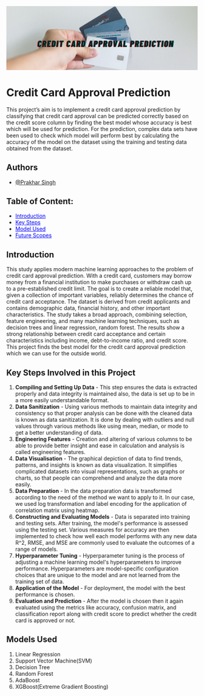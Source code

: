 ![Example Image](Images/Credit_Card.png)

# Credit Card Approval Prediction

This project’s aim is to implement a credit card approval prediction by classifying that credit card approval can be predicted correctly based on the credit score column by finding the best model whose accuracy is best which will be used for prediction. For the prediction, complex data sets have been used to check which model will perform best by calculating the accuracy of the model on the dataset using the training and testing data obtained from the dataset.

## Authors

- [@Prakhar Singh](https://www.github.com/prakharsingh-08)

## Table of Content:

- <span style="color: blue; text-decoration: underline;">Introduction</span>
- <span style="color: blue; text-decoration: underline;">Key Steps</span>
- <span style="color: blue; text-decoration: underline;">Model Used</span>
- <span style="color: blue; text-decoration: underline;">Future Scopes</span>

## Introduction

This study applies modern machine learning approaches to the problem of credit card approval prediction. With a credit card, customers may borrow money from a financial institution to make purchases or withdraw cash up to a pre-established credit limit. The goal is to create a reliable model that, given a collection of important variables, reliably determines the chance of credit card acceptance. The dataset is derived from credit applicants and contains demographic data, financial history, and other important characteristics. The study takes a broad approach, combining selection, feature engineering, and many machine learning techniques, such as decision trees and linear regression, random forest. The results show a strong relationship between credit card acceptance and certain characteristics including income, debt-to-income ratio, and credit score. This project finds the best model for the credit card approval prediction which we can use for the outside world.

## Key Steps Involved in this Project

1. **Compiling and Setting Up Data** - This step ensures the data is extracted properly and data integrity is maintained also, the data is set up to be in a more easily understandable format.
2. **Data Sanitization** - Using various methods to maintain data integrity and consistency so that proper analysis can be done with the cleaned data is known as data sanitization. It is done by dealing with outliers and null values through various methods like using mean, median, or mode to get a better understanding of data.
3. **Engineering Features** - Creation and altering of various columns to be able to provide better insight and ease in calculation and analysis is called engineering features.
4. **Data Visualisation** - The graphical depiction of data to find trends, patterns, and insights is known as data visualization. It simplifies complicated datasets into visual representations, such as graphs or charts, so that people can comprehend and analyze the data more
easily.
5. **Data Preparation** - In the data preparation data is transformed according to the need of the method we want to apply to it. In our case, we used log transformation and label encoding for the application of correlation matrix using heatmap.
6. **Constructing and Evaluating Models** - Data is separated into training and testing sets. After training, the model's performance is assessed using the testing set. Various measures for accuracy are then implemented to check how well each model performs with any new data R^2, RMSE, and MSE are commonly used to evaluate the outcomes of a range of models.
7. **Hyperparameter Tuning** - Hyperparameter tuning is the process of adjusting a machine learning model's hyperparameters to improve performance. Hyperparameters are model-specific configuration choices that are unique to the model and are not learned from the training set of data.
8. **Application of the Model** - For deployment, the model with the best performance is chosen.
9. **Evaluation and Prediction** - After the model is chosen then it again evaluated using the metrics like accuracy, confusion matrix, and classification report along with credit score to predict whether the credit card is approved or not.

## Models Used

1. Linear Regression
2. Support Vector Machine(SVM)
3. Decision Tree
4. Random Forest
5. AdaBoost
6. XGBoost(Extreme Gradient Boosting)

